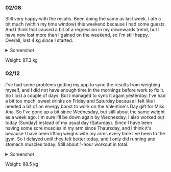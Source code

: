 ### 02/08
Still very happy with the results. Been doing the same as last week. I ate a bit much (within my time window) this weekend because I had some guests. And I think that caused a bit of a regression in my downwards trend, but I have now lost more than I gained on the weekend, so I'm still happy. Overall, lost 4 kg since I started.

<details>
	<summary>Screenshot</summary>
	<img src="https://cdn.discordapp.com/attachments/810551417043419170/1072946417095684167/Screenshot_20230208-192555.png" />
</details>

Weight: 87.3 kg

### 02/12
I've had some problems getting my app to sync the results from weighing myself, and I did not have enough time in the mornings before work to fix it. So I lost a couple of days. But I managed to sync it again yesterday. I've had a bit too much, sweet drinks on Friday and Saturday because I felt like I needed a bit of an energy boost to work on the Valentine's Day gift for Miss Ana. So I've gone up a bit since Wednesday, but still about the same weight as a week ago. I'm sure I'll be down again by Wednesday. I also worked out today (Sunday) instead of my usual day (Saturday). Since I have been having some sore muscles in my arm since Thaursday, and I think it's because I have been lifting weighs with my arms every time I've been to the gym. So I delayed until they felt better today, and I only did running and stomach muscles today. Still about 1-hour workout in total.

<details>
	<summary>Screenshot</summary>
	<img src="https://media.discordapp.net/attachments/810551417043419170/1074423178383851642/Screenshot_20230212-211400.png?width=641&height=1390" />
</details>

Weight: 88.5 kg